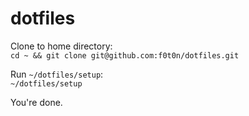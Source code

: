 # dotfiles

Clone to home directory:  
`cd ~ && git clone git@github.com:f0t0n/dotfiles.git`

Run `~/dotfiles/setup`:  
`~/dotfiles/setup`

You're done.
